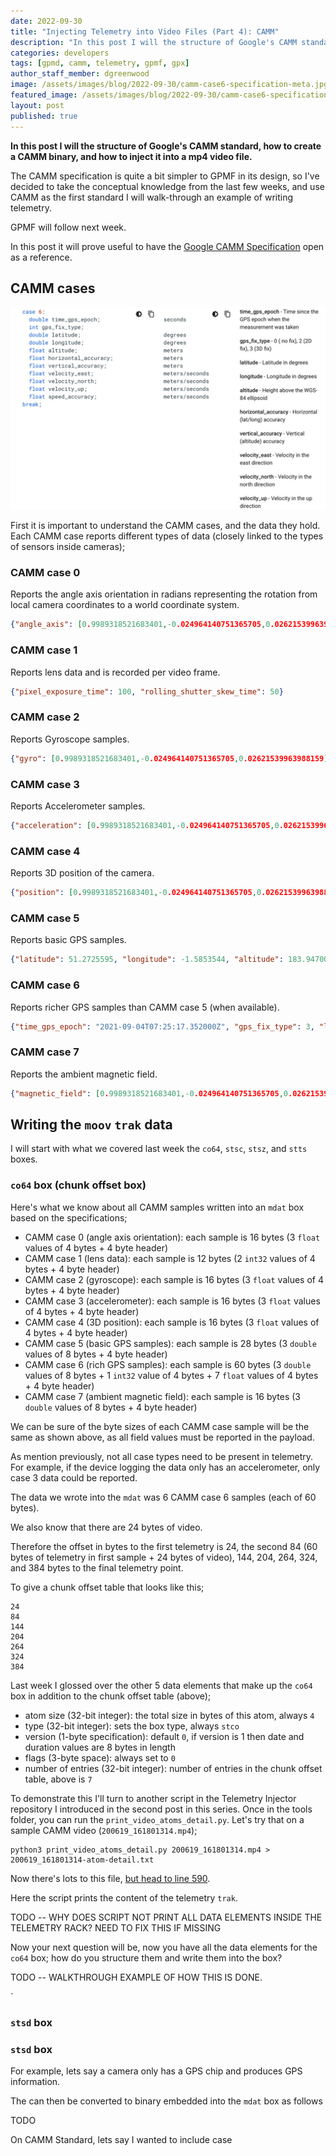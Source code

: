 ```yaml
---
date: 2022-09-30
title: "Injecting Telemetry into Video Files (Part 4): CAMM"
description: "In this post I will the structure of Google's CAMM standard, how to create a CAMM binary, and how to inject it into a mp4 video file."
categories: developers
tags: [gpmd, camm, telemetry, gpmf, gpx]
author_staff_member: dgreenwood
image: /assets/images/blog/2022-09-30/camm-case6-specification-meta.jpg
featured_image: /assets/images/blog/2022-09-30/camm-case6-specification-meta.jpg
layout: post
published: true
---
```


**In this post I will the structure of Google's CAMM standard, how to create a CAMM binary, and how to inject it into a mp4 video file.**

The CAMM specification is quite a bit simpler to GPMF in its design, so I've decided to take the conceptual knowledge from the last few weeks, and use CAMM as the first standard I will walk-through an example of writing telemetry.

GPMF will follow next week. 

In this post it will prove useful to have the [Google CAMM Specification](https://developers.google.com/streetview/publish/camm-spec) open as a reference.

## CAMM cases 

<img class="img-fluid" src="/assets/images/blog/2022-09-30/camm-case6-specification-meta.jpg" alt="CAMM Spec case6" title="CAMM Spec case6" />

First it is important to understand the CAMM cases, and the data they hold. Each CAMM case reports different types of data (closely linked to the types of sensors inside cameras);

### CAMM case 0

Reports the angle axis orientation in radians representing the rotation from local camera coordinates to a world coordinate system.

```json
{"angle_axis": [0.9989318521683401,-0.024964140751365705,0.02621539963988159]}
```

### CAMM case 1 

Reports lens data and is recorded per video frame. 

```json
{"pixel_exposure_time": 100, "rolling_shutter_skew_time": 50}
```

### CAMM case 2

Reports Gyroscope samples. 

```json
{"gyro": [0.9989318521683401,-0.024964140751365705,0.02621539963988159]}
```

### CAMM case 3

Reports Accelerometer samples.

```json
{"acceleration": [0.9989318521683401,-0.024964140751365705,0.02621539963988159]}
```

### CAMM case 4 

Reports 3D position of the camera.

```json
{"position": [0.9989318521683401,-0.024964140751365705,0.02621539963988159]}
```

### CAMM case 5

Reports basic GPS samples. 

```json
{"latitude": 51.2725595, "longitude": -1.5853544, "altitude": 183.94700622558594}
```

### CAMM case 6

Reports richer GPS samples than CAMM case 5 (when available).

```json
{"time_gps_epoch": "2021-09-04T07:25:17.352000Z", "gps_fix_type": 3, "latitude": 51.2725595, "longitude": -1.5853544, "altitude": 183.94700622558594, "horizontal_accuracy": 0, "vertical_accuracy": 0, "velocity_east": 0, "velocity_north": 0, "velocity_up": 0, "speed_accuracy": 0}
```

### CAMM case 7

Reports the ambient magnetic field. 

```json
{"magnetic_field": [0.9989318521683401,-0.024964140751365705,0.02621539963988159]}
```



## Writing the `moov` `trak` data

I will start with what we covered last week the `co64`, `stsc`, `stsz`, and `stts` boxes.

### `co64` box (chunk offset box)

Here's what we know about all CAMM samples written into an `mdat` box based on the specifications;

* CAMM case 0 (angle axis orientation): each sample is 16 bytes (3 `float` values of 4 bytes + 4 byte header)
* CAMM case 1 (lens data): each sample is 12 bytes (2 `int32` values of 4 bytes + 4 byte header)
* CAMM case 2 (gyroscope): each sample is 16 bytes (3 `float` values of 4 bytes + 4 byte header)
* CAMM case 3 (accelerometer): each sample is 16 bytes (3 `float` values of 4 bytes + 4 byte header)
* CAMM case 4 (3D position): each sample is 16 bytes (3 `float` values of 4 bytes + 4 byte header)
* CAMM case 5 (basic GPS samples): each sample is 28 bytes (3 `double` values of 8 bytes + 4 byte header)
* CAMM case 6 (rich GPS samples): each sample is 60 bytes (3 `double` values of 8 bytes + 1 `int32` value of 4 bytes + 7 `float` values of 4 bytes + 4 byte header)
* CAMM case 7 (ambient magnetic field): each sample is 16 bytes (3 `double` values of 8 bytes + 4 byte header)

We can be sure of the byte sizes of each CAMM case sample will be the same as shown above, as all field values must be reported in the payload.

As mention previously, not all case types need to be present in telemetry. For example, if the device logging the data only has an accelerometer, only case 3 data could be reported.

The data we wrote into the `mdat` was 6 CAMM case 6 samples (each of 60 bytes).

We also know that there are 24 bytes of video.

Therefore the offset in bytes to the first telemetry is 24, the second 84 (60 bytes of telemetry in first sample + 24 bytes of video), 144, 204, 264, 324, and 384 bytes to the final telemetry point.

To give a chunk offset table that looks like this;

```
24
84
144
204
264
324
384
```

Last week I glossed over the other 5 data elements that make up the `co64` box in addition to the chunk offset table (above);

* atom size (32-bit integer): the total size in bytes of this atom, always `4`
* type (32-bit integer): sets the box type, always `stco`
* version (1-byte specification): default `0`, if version is 1 then date and duration values are 8 bytes in length
* flags (3-byte space): always set to `0`
* number of entries (32-bit integer): number of entries in the chunk offset table, above is `7`





To demonstrate this I'll turn to another script in the Telemetry Injector repository I introduced in the second post in this series. Once in the tools folder, you can run the `print_video_atoms_detail.py`. Let's try that on a sample CAMM video (`200619_161801314.mp4`);

```shell
python3 print_video_atoms_detail.py 200619_161801314.mp4 > 200619_161801314-atom-detail.txt
```

Now there's lots to this file, [but head to line 590](https://gist.github.com/himynamesdave/0525dd51c251990cb85a176a9e2ca3fc#file-200619_161801314-atom-detail-txt-L590).

Here the script prints the content of the telemetry `trak`.

TODO -- WHY DOES SCRIPT NOT PRINT ALL DATA ELEMENTS INSIDE THE TELEMETRY RACK? NEED TO FIX THIS IF MISSING

Now your next question will be, now you have all the data elements for the `co64` box; how do you structure them and write them into the box?

TODO -- WALKTHROUGH EXAMPLE OF HOW THIS IS DONE.



`

### `stsd` box


### `stsd` box









For example, lets say a camera only has a GPS chip and produces GPS information.






The  can then be converted to binary embedded into the `mdat` box as follows

TODO


On CAMM Standard, lets say I wanted to include case 
















